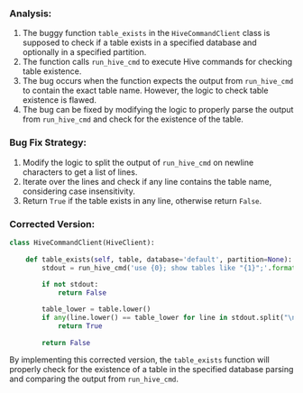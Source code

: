 ### Analysis:
1. The buggy function `table_exists` in the `HiveCommandClient` class is supposed to check if a table exists in a specified database and optionally in a specified partition.
2. The function calls `run_hive_cmd` to execute Hive commands for checking table existence.
3. The bug occurs when the function expects the output from `run_hive_cmd` to contain the exact table name. However, the logic to check table existence is flawed.
4. The bug can be fixed by modifying the logic to properly parse the output from `run_hive_cmd` and check for the existence of the table.

### Bug Fix Strategy:
1. Modify the logic to split the output of `run_hive_cmd` on newline characters to get a list of lines.
2. Iterate over the lines and check if any line contains the table name, considering case insensitivity.
3. Return `True` if the table exists in any line, otherwise return `False`.

### Corrected Version:
```python
class HiveCommandClient(HiveClient):
    
    def table_exists(self, table, database='default', partition=None):
        stdout = run_hive_cmd('use {0}; show tables like "{1}";'.format(database, table))
        
        if not stdout:
            return False

        table_lower = table.lower()
        if any(line.lower() == table_lower for line in stdout.split("\n")):
            return True
        
        return False
``` 

By implementing this corrected version, the `table_exists` function will properly check for the existence of a table in the specified database parsing and comparing the output from `run_hive_cmd`.